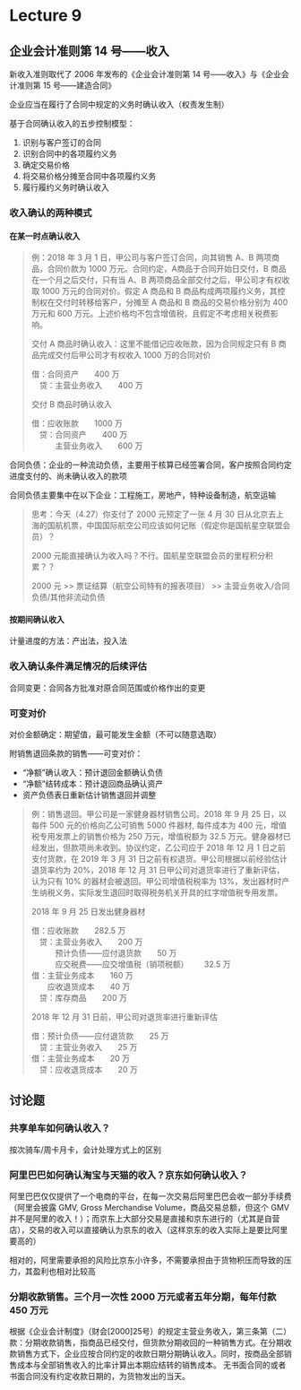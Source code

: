 # Lecture 9

## 企业会计准则第 14 号——收入

新收入准则取代了 2006 年发布的《企业会计准则第 14 号——收入》与《企业会计准则第 15 号——建造合同》

企业应当在履行了合同中规定的义务时确认收入（权责发生制）

基于合同确认收入的五步控制模型：

1. 识别与客户签订的合同
2. 识别合同中的各项履约义务
3. 确定交易价格
4. 将交易价格分摊至合同中各项履约义务
5. 履行履约义务时确认收入

### 收入确认的两种模式

#### 在某一时点确认收入

> 例：2018 年 3 月 1 日，甲公司与客户签订合同，向其销售 A、B 两项商品，合同价款为 1000 万元。合同约定，A商品于合同开始日交付，B 商品在一个月之后交付，只有当 A、B 两项商品全部交付之后，甲公司才有权收取 1000 万元的合同对价。假定 A 商品和 B 商品构成两项履约义务，其控制权在交付时转移给客户，分摊至 A 商品和 B 商品的交易价格分别为 400 万元和 600 万元。上述价格均不包含增值税，且假定不考虑相关税费影响。
>
> 交付 A 商品时确认收入：这里不能借记应收账款，因为合同规定只有 B 商品完成交付后甲公司才有权收入 1000 万的合同对价
>
> 借：合同资产&emsp;&emsp;400 万<br>&emsp;贷：主营业务收入&emsp;&emsp;400 万
>
> 交付 B 商品时确认收入
>
> 借：应收账款&emsp;&emsp;1000 万<br>&emsp;贷：合同资产&emsp;&emsp;400 万<br>&emsp;&emsp;&emsp;主营业务收入&emsp;&emsp;600 万

合同负债：企业的一种流动负债，主要用于核算已经签署合同，客户按照合同约定进度支付的、尚未确认收入的款项

合同负债主要集中在以下企业：工程施工，房地产，特种设备制造，航空运输

> 思考：今天（4.27）你支付了 2000 元预定了一张 4 月 30 日从北京去上海的国航机票，中国国际航空公司应该如何记账（假定你是国航星空联盟会员）？
>
> 2000 元能直接确认为收入吗？不行。国航星空联盟会员的里程积分积累？？
>
> 2000 元 >> 票证结算（航空公司特有的报表项目） >> 主营业务收入/合同负债/其他非流动负债

#### 按期间确认收入

计量进度的方法：产出法，投入法

### 收入确认条件满足情况的后续评估

合同变更：合同各方批准对原合同范围或价格作出的变更

### 可变对价

对价金额确定：期望值，最可能发生金额（不可以随意选取）

附销售退回条款的销售——可变对价：

- “净额”确认收入：预计退回金额确认负债
- “净额”结转成本：预计退回商品确认资产
- 资产负债表日重新估计销售退回并调整

> 例：销售退回。甲公司是一家健身器材销售公司。2018 年 9 月 25 日，以每件 500 元的价格向乙公可销售 5000 件器材, 每件成本为 400 元，增值税专用发票上的销售价格为 250 万元，增值税额为 32.5 万元。健身器材已经发出，但款项尚未收到。协议约定，乙公司应于 2018 年 12 月 1 日之前支付货款，在 2019 年 3 月 31 日之前有权退货。甲公司根据以前经验估计退货率约为 20%，2018 年 12 月 31 日甲公司对退货率进行了重新评估，认为只有 10% 的器材会被退回。甲公司增值税税率为 13%，发出器材时产生纳税义务，实际发生退回时取得税务机关开具的红字增值税专用发票。
>
> 2018 年 9 月 25 日发出健身器材
>
> 借：应收账款&emsp;&emsp;282.5 万<br>&emsp;贷：主营业务收入&emsp;&emsp;200 万<br>&emsp;&emsp;&emsp;预计负债——应付退货款&emsp;&emsp;50 万<br>&emsp;&emsp;&emsp;应交税费——应交增值税（销项税额）&emsp;&emsp;32.5 万<br>借：主营业务成本&emsp;&emsp;160 万<br>&emsp;&emsp;应收退货成本&emsp;&emsp;40 万<br>&emsp;贷：库存商品&emsp;&emsp;200 万
>
> 2018 年 12 月 31 日前，甲公司对退货率进行重新评估
>
> 借：预计负债——应付退货款&emsp;&emsp;25 万<br>&emsp;贷：主营业务收入&emsp;&emsp;25 万<br>借：主营业务成本&emsp;&emsp;20 万<br>&emsp;贷：应收退货成本&emsp;&emsp;20 万

## 讨论题

### 共享单车如何确认收入？

按次骑车/周卡月卡，会计处理方式上的区别

### 阿里巴巴如何确认淘宝与天猫的收入？京东如何确认收入？

阿里巴巴仅仅提供了一个电商的平台，在每一次交易后阿里巴巴会收一部分手续费（阿里会披露 GMV, Gross Merchandise Volume，商品交易总额，但这个 GMV 并不是阿里的收入！）；而京东上大部分交易是直接和京东进行的（尤其是自营店），交易的收入可以直接确认为京东的收入（这样京东的收入实际上是要比阿里要高的）

相对的，阿里需要承担的风险比京东小许多，不需要承担由于货物积压而导致的压力，其盈利也相对比较高

### 分期收款销售。三个月一次性 2000 万元或者五年分期，每年付款 450 万元

根据《企业会计制度》（财会[2000]25号）的规定主营业务收入，第三条第（二）款：分期收款销售，指商品已经交付，但货款分期收回的一种销售方式。在分期收款销售方式下，企业应按合同约定的收款日期分期确认收入。同时，按商品全部销售成本与全部销售收入的比率计算出本期应结转的销售成本。 无书面合同的或者书面合同没有约定收款日期的，为货物发出的当天。
